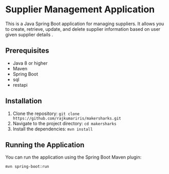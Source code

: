 # Supplier Management Application

This is a Java Spring Boot application for managing suppliers. It allows you to create, retrieve, update, and delete supplier information based on user given supplier details .

## Prerequisites

- Java 8 or higher
- Maven
- Spring Boot
- sql
- restapi

## Installation

1. Clone the repository: `git clone https://github.com/rajkumariris/makersharks.git`
2. Navigate to the project directory: `cd makersharks`
3. Install the dependencies: `mvn install`

## Running the Application

You can run the application using the Spring Boot Maven plugin:

```bash
mvn spring-boot:run
